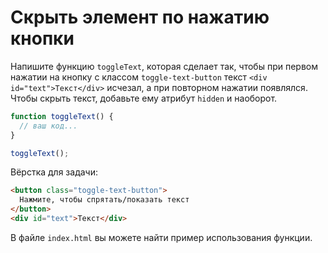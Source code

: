 # Скрыть элемент по нажатию кнопки

Напишите функцию `toggleText`, которая сделает так, чтобы при первом нажатии на кнопку с классом `toggle-text-button` текст `<div id="text">Текст</div>` исчезал, а при повторном нажатии появлялся. Чтобы скрыть текст, добавьте ему атрибут `hidden` и наоборот.

```js
function toggleText() {
  // ваш код...
}

toggleText();
```

Вёрстка для задачи:

```html
<button class="toggle-text-button">
  Нажмите, чтобы спрятать/показать текст
</button>
<div id="text">Текст</div>
```

В файле `index.html` вы можете найти пример использования функции.
